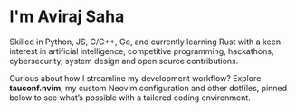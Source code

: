 






# I'm Aviraj Saha

Skilled in Python, JS, C/C++, Go, and currently learning Rust with a keen interest in artificial intelligence, competitive programming, hackathons, cybersecurity, system design and open source contributions.

Curious about how I streamline my development workflow? Explore **tauconf.nvim**, my custom Neovim configuration and other dotfiles, pinned below to see what’s possible with a tailored coding environment.
